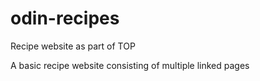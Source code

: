 # odin-recipes
Recipe website as part of TOP

A basic recipe website consisting of multiple linked pages

